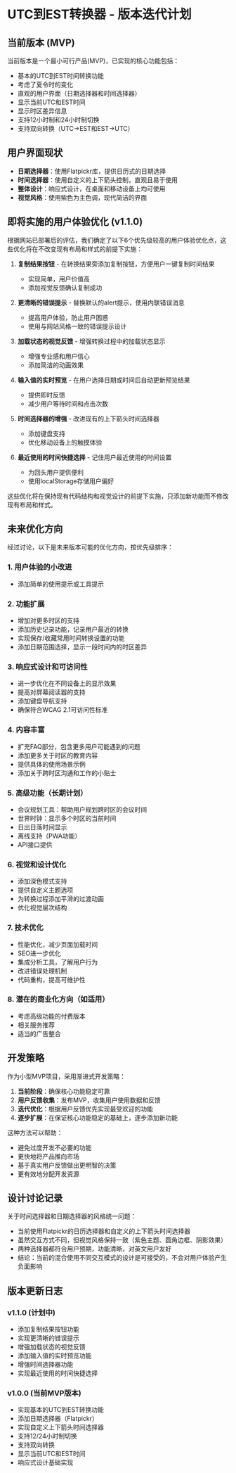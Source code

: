# UTC到EST转换器 - 版本迭代计划

## 当前版本 (MVP)

当前版本是一个最小可行产品(MVP)，已实现的核心功能包括：

- 基本的UTC到EST时间转换功能
- 考虑了夏令时的变化
- 直观的用户界面（日期选择器和时间选择器）
- 显示当前UTC和EST时间
- 显示时区差异信息
- 支持12小时制和24小时制切换
- 支持双向转换（UTC→EST和EST→UTC）

## 用户界面现状

- **日期选择器**：使用Flatpickr库，提供日历式的日期选择
- **时间选择器**：使用自定义的上下箭头控制，直观且易于使用
- **整体设计**：响应式设计，在桌面和移动设备上均可使用
- **视觉风格**：使用紫色为主色调，现代简洁的界面

## 即将实施的用户体验优化 (v1.1.0)

根据网站已部署后的评估，我们确定了以下6个优先级较高的用户体验优化点，这些优化将在不改变现有布局和样式的前提下实施：

1. **复制结果按钮** - 在转换结果旁添加复制按钮，方便用户一键复制时间结果
   - 实现简单，用户价值高
   - 添加视觉反馈确认复制成功

2. **更清晰的错误提示** - 替换默认的alert提示，使用内联错误消息
   - 提高用户体验，防止用户困惑
   - 使用与网站风格一致的错误提示设计

3. **加载状态的视觉反馈** - 增强转换过程中的加载状态显示
   - 增强专业感和用户信心
   - 添加简洁的动画效果

4. **输入值的实时预览** - 在用户选择日期或时间后自动更新预览结果
   - 提供即时反馈
   - 减少用户等待时间和点击次数

5. **时间选择器的增强** - 改进现有的上下箭头时间选择器
   - 添加键盘支持
   - 优化移动设备上的触摸体验

6. **最近使用的时间快捷选择** - 记住用户最近使用的时间设置
   - 为回头用户提供便利
   - 使用localStorage存储用户偏好

这些优化将在保持现有代码结构和视觉设计的前提下实施，只添加新功能而不修改现有布局和样式。

## 未来优化方向

经过讨论，以下是未来版本可能的优化方向，按优先级排序：

### 1. 用户体验的小改进

- 添加简单的使用提示或工具提示

### 2. 功能扩展

- 增加对更多时区的支持
- 添加历史记录功能，记录用户最近的转换
- 实现保存/收藏常用时间转换设置的功能
- 添加日期范围选择，显示一段时间内的时区差异

### 3. 响应式设计和可访问性

- 进一步优化在不同设备上的显示效果
- 提高对屏幕阅读器的支持
- 添加键盘导航支持
- 确保符合WCAG 2.1可访问性标准

### 4. 内容丰富

- 扩充FAQ部分，包含更多用户可能遇到的问题
- 添加更多关于时区的教育内容
- 提供具体的使用场景示例
- 添加关于跨时区沟通和工作的小贴士

### 5. 高级功能（长期计划）

- 会议规划工具：帮助用户规划跨时区的会议时间
- 世界时钟：显示多个时区的当前时间
- 日出日落时间显示
- 离线支持（PWA功能）
- API接口提供

### 6. 视觉和设计优化

- 添加深色模式支持
- 提供自定义主题选项
- 为转换过程添加平滑的过渡动画
- 优化视觉层次结构

### 7. 技术优化

- 性能优化，减少页面加载时间
- SEO进一步优化
- 集成分析工具，了解用户行为
- 改进错误处理机制
- 代码重构，提高可维护性

### 8. 潜在的商业化方向（如适用）

- 考虑高级功能的付费版本
- 相关服务推荐
- 适当的广告整合

## 开发策略

作为小型MVP项目，采用渐进式开发策略：

1. **当前阶段**：确保核心功能稳定可靠
2. **用户反馈收集**：发布MVP，收集用户使用数据和反馈
3. **迭代优化**：根据用户反馈优先实现最受欢迎的功能
4. **逐步扩展**：在保证核心功能稳定的基础上，逐步添加新功能

这种方法可以帮助：
- 避免过度开发不必要的功能
- 更快地将产品推向市场
- 基于真实用户反馈做出更明智的决策
- 更有效地分配开发资源

## 设计讨论记录

关于时间选择器和日期选择器的风格统一问题：

- 当前使用Flatpickr的日历选择器和自定义的上下箭头时间选择器
- 虽然交互方式不同，但视觉风格保持一致（紫色主题、圆角边框、阴影效果）
- 两种选择器都符合用户预期，功能清晰，对英文用户友好
- 结论：当前的混合使用不同交互模式的设计是可接受的，不会对用户体验产生负面影响

## 版本更新日志

### v1.1.0 (计划中)
- 添加复制结果按钮功能
- 实现更清晰的错误提示
- 增强加载状态的视觉反馈
- 添加输入值的实时预览功能
- 增强时间选择器功能
- 实现最近使用的时间快捷选择

### v1.0.0 (当前MVP版本)
- 实现基本的UTC到EST转换功能
- 添加日期选择器（Flatpickr）
- 实现自定义上下箭头时间选择器
- 支持12/24小时制切换
- 支持双向转换
- 显示当前UTC和EST时间
- 响应式设计基础实现 